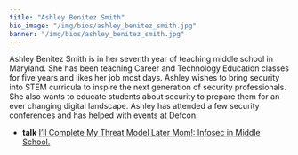 ```yaml
---
title: "Ashley Benitez Smith"
bio_image: "/img/bios/ashley_benitez_smith.jpg"
banner: "/img/bios/ashley_benitez_smith.jpg"
---
```


Ashley Benitez Smith is in her seventh year of teaching middle school in Maryland. She has been teaching Career and Technology Education classes for five years and likes her job most days. Ashley wishes to bring security into STEM curricula to inspire the next generation of security professionals. She also wants to educate students about security to prepare them for an ever changing digital landscape. Ashley has attended a few security conferences and has helped with events at Defcon.

* **talk** [I’ll Complete My Threat Model Later Mom!: Infosec in Middle School.](/talks/ill_complete_my_threat_model_later_mom_infosec_in_middle_school)
